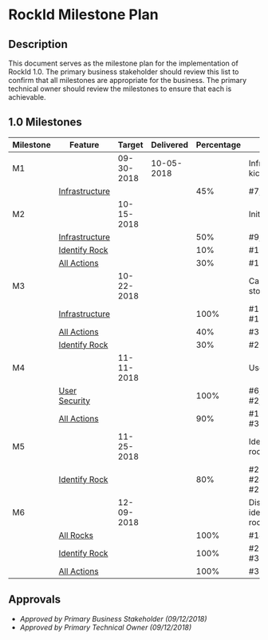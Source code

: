 
# RockId Milestone Plan #

## Description ##

This document serves as the milestone plan for the implementation of RockId 1.0. The primary business stakeholder should review this list to confirm that all milestones are appropriate for the business. The primary technical owner should review the milestones to ensure that each is achievable.

## 1.0 Milestones ##

| Milestone | Feature | Target | Delivered | Percentage | Notes
|--|--|--|--|--|--|
|M1|  |  09-30-2018  | 10-05-2018 |  | Infrastructure kickoff
||[Infrastructure](EPICS-INFRASTRUCTURE.md)| | |45%| #7, #8, #37
|M2|  |  10-15-2018  |  |  | Initial UI
||[Infrastructure](EPICS-INFRASTRUCTURE.md)| | |50%| #9, #10, #13
||[Identify Rock](EPICS-IDENTIFY_ROCK.md)  | | |10%| #17, #19
||[All Actions](EPICS-ALL_ACTIONS.md)  | | |30%| #15
|M3|  |  10-22-2018  |  |  | Capable of storing data
||[Infrastructure](EPICS-INFRASTRUCTURE.md) | | |100%| #11, #12, #18
||[All Actions](EPICS-ALL_ACTIONS.md)  | | |40%| #35
||[Identify Rock](EPICS-IDENTIFY_ROCK.md)  | | |30%| #20, #21
|M4|  |	11-11-2018	|  |  | User security
||[User Security](EPICS-USER_SECURITY.md) |  | |100%| #6, #5, #1, #2, #3, #4
||[All Actions](EPICS-ALL_ACTIONS.md)  |  | |90%| #16, #32, #33, #34
|M5|  |	11-25-2018	|  |  | Identify rocks
||[Identify Rock](EPICS-IDENTIFY_ROCK.md)  |  | |80%| #22, #23, #24, #25, #26, #27
|M6|  |	12-09-2018	|  |  | Display identified rocks
||[All Rocks](EPICS-ALL_ROCKS.md)  |  | |100%| #14, #36
||[Identify Rock](EPICS-IDENTIFY_ROCK.md)  |  | |100%| #28, #29, #30, #31
||[All Actions](EPICS-ALL_ACTIONS.md)  |  | |100%| #35

## Approvals ##

- *Approved by Primary Business Stakeholder (09/12/2018)*
- *Approved by Primary Technical Owner (09/12/2018)*